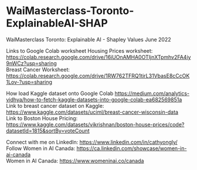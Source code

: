 # WaiMasterclass-Toronto-ExplainableAI-SHAP
WaiMasterclass Toronto: Explainable AI - Shapley Values June 2022

Links to Google Colab worksheet
Housing Prices worksheet: https://colab.research.google.com/drive/16iUOnAMHA0OTIjnXTpmhv2FA4iy9nWCz?usp=sharing <br />
Breast Cancer Worksheet: https://colab.research.google.com/drive/1RW762TFRQ1tirL31VbasE8cCcOK1Lov-?usp=sharing <br />

How load Kaggle dataset onto Google Colab https://medium.com/analytics-vidhya/how-to-fetch-kaggle-datasets-into-google-colab-ea682569851a <br />
Link to breast cancer dataset on Kaggle: https://www.kaggle.com/datasets/uciml/breast-cancer-wisconsin-data <br />
Link to Boston House Pricing: https://www.kaggle.com/datasets/vikrishnan/boston-house-prices/code?datasetId=1815&sortBy=voteCount <br />

Connect with me on LinkedIn: https://www.linkedin.com/in/cathyongly/ <br />
Follow Women in AI Canada: https://ca.linkedin.com/showcase/women-in-ai-canada <br />
Women in AI Canada: https://www.womeninai.co/canada <br />
